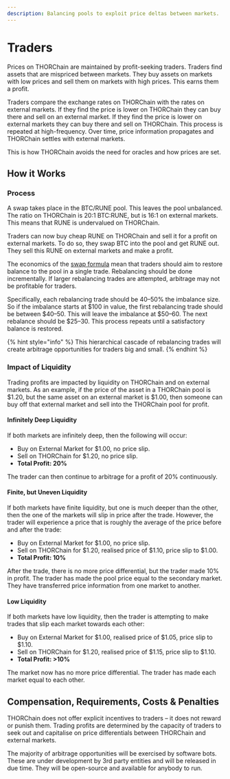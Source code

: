 ```yaml
---
description: Balancing pools to exploit price deltas between markets.
---
```


# Traders

Prices on THORChain are maintained by profit-seeking traders. Traders find assets that are mispriced between markets. They buy assets on markets with low prices and sell them on markets with high prices. This earns them a profit.

Traders compare the exchange rates on THORChain with the rates on external markets. If they find the price is lower on THORChain they can buy there and sell on an external market. If they find the price is lower on external markets they can buy there and sell on THORChain. This process is repeated at high-frequency. Over time, price information propagates and THORChain settles with external markets.

This is how THORChain avoids the need for oracles and how prices are set.

## How it Works

### Process

A swap takes place in the BTC/RUNE pool. This leaves the pool unbalanced. The ratio on THORChain is 20:1 BTC:RUNE, but is 16:1 on external markets. This means that RUNE is undervalued on THORChain.

Traders can now buy cheap RUNE on THORChain and sell it for a profit on external markets. To do so, they swap BTC into the pool and get RUNE out. They sell this RUNE on external markets and make a profit.

The economics of the [swap formula](swapping.md#calculating-swap-output) mean that traders should aim to restore balance to the pool in a single trade. Rebalancing should be done incrementally. If larger rebalancing trades are attempted, arbitrage may not be profitable for traders.

Specifically, each rebalancing trade should be 40–50% the imbalance size. So if the imbalance starts at $100 in value, the first rebalancing trade should be between $40–50. This will leave the imbalance at $50–60. The next rebalance should be $25–30. This process repeats until a satisfactory balance is restored.

{% hint style="info" %}
This hierarchical cascade of rebalancing trades will create arbitrage opportunities for traders big and small.
{% endhint %}

### Impact of Liquidity

Trading profits are impacted by liquidity on THORChain and on external markets. As an example, if the price of the asset in a THORChain pool is $1.20, but the same asset on an external market is $1.00, then someone can buy off that external market and sell into the THORChain pool for profit.

#### Infinitely Deep Liquidity

If both markets are infinitely deep, then the following will occur:

- Buy on External Market for $1.00, no price slip.
- Sell on THORChain for $1.20, no price slip.
- **Total Profit: 20%**

The trader can then continue to arbitrage for a profit of 20% continuously.

#### Finite, but Uneven Liquidity

If both markets have finite liquidity, but one is much deeper than the other, then the one of the markets will slip in price after the trade. However, the trader will experience a price that is roughly the average of the price before and after the trade:

- Buy on External Market for $1.00, no price slip.
- Sell on THORChain for $1.20, realised price of $1.10, price slip to $1.00.
- **Total Profit: 10%**

After the trade, there is no more price differential, but the trader made 10% in profit. The trader has made the pool price equal to the secondary market. They have transferred price information from one market to another.

#### Low Liquidity

If both markets have low liquidity, then the trader is attempting to make trades that slip each market towards each other:

- Buy on External Market for $1.00, realised price of $1.05, price slip to $1.10.
- Sell on THORChain for $1.20, realised price of $1.15, price slip to $1.10.
- **Total Profit: >10%**

The market now has no more price differential. The trader has made each market equal to each other.

## Compensation, Requirements, Costs & Penalties

THORChain does not offer explicit incentives to traders – it does not reward or punish them. Trading profits are determined by the capacity of traders to seek out and capitalise on price differentials between THORChain and external markets.

The majority of arbitrage opportunities will be exercised by software bots. These are under development by 3rd party entities and will be released in due time. They will be open-source and available for anybody to run.
